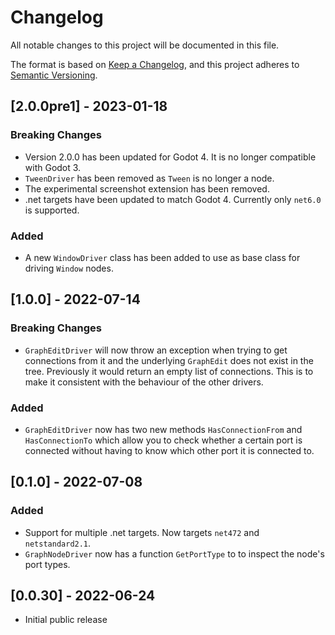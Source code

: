 # Changelog
All notable changes to this project will be documented in this file.

The format is based on [Keep a Changelog](https://keepachangelog.com/en/1.0.0/),
and this project adheres to [Semantic Versioning](https://semver.org/spec/v2.0.0.html).

## [2.0.0pre1] - 2023-01-18
### Breaking Changes

- Version 2.0.0 has been updated for Godot 4. It is no longer compatible with Godot 3. 
- `TweenDriver` has been removed as `Tween` is no longer a node.
- The experimental screenshot extension has been removed.
- .net targets have been updated to match Godot 4. Currently only `net6.0` is supported.

### Added

- A new `WindowDriver` class has been added to use as base class for driving `Window` nodes.


## [1.0.0] - 2022-07-14
### Breaking Changes
- `GraphEditDriver` will now throw an exception when trying to get connections from it and the underlying `GraphEdit` does not exist in the tree. Previously it would return an empty list of connections. This is to make it consistent with the behaviour of the other drivers.

### Added
- `GraphEditDriver` now has two new methods `HasConnectionFrom` and `HasConnectionTo` which allow you to check whether a certain port is connected without having to know which other port it is connected to.

## [0.1.0] - 2022-07-08
### Added
- Support for multiple .net targets. Now targets `net472` and `netstandard2.1`. 
- `GraphNodeDriver` now has a function `GetPortType` to to inspect the node's port types.

## [0.0.30] - 2022-06-24
- Initial public release